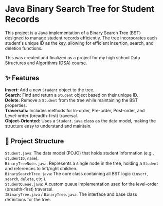 # Java Binary Search Tree for Student Records

This project is a Java implementation of a Binary Search Tree (BST) designed to manage student records efficiently.
The tree incorporates each student's unique ID as the key, allowing for efficient insertion, search, and deletion functions.

This was created and finalized as a project for my high school Data Structures and Algorithms (DSA) course.

## ✨ Features

**Insert:** Add a new `Student` object to the tree.<br>
**Search:** Find and return a `Student` object based on their unique ID.<br>
**Delete:** Remove a `Student` from the tree while maintaining the BST properties.<br>
**Traversals:** Includes methods for In-order, Pre-order, Post-order, and Level-order (breadth-first) traversal.<br>
**Object-Oriented:** Uses a `Student.java` class as the data model, making the structure easy to understand and maintain.<br>

## 📂 Project Structure

`Student.java`: The data model (POJO) that holds student information (e.g., `studentID`, `name`).<br>
`BinaryTreeNode.java`: Represents a single node in the tree, holding a `Student` and references to left/right children.<br>
`BinarySearchTree.java`: The core class containing all BST logic (`insert`, `search`, `delete`, etc.).<br>
`StudentQueue.java`: A custom queue implementation used for the level-order (breadth-first) traversal.<br>
`IBinaryTree.java` / `BinaryTree.java`: The interface and base class definitions for the tree.<br>
